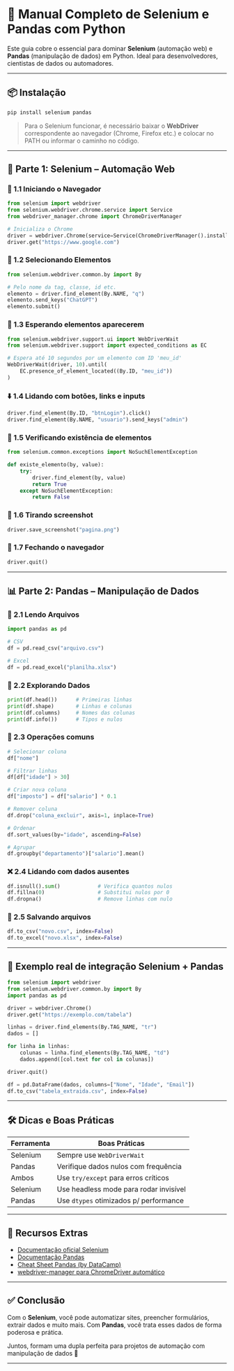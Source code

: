 # 🐍 Manual Completo de Selenium e Pandas com Python

Este guia cobre o essencial para dominar **Selenium** (automação web) e **Pandas** (manipulação de dados) em Python. Ideal para desenvolvedores, cientistas de dados ou automadores.

---

## 📦 Instalação

```bash
pip install selenium pandas
```

> Para o Selenium funcionar, é necessário baixar o **WebDriver** correspondente ao navegador (Chrome, Firefox etc.) e colocar no PATH ou informar o caminho no código.

---

## 🧠 Parte 1: Selenium – Automação Web

### 🚀 1.1 Iniciando o Navegador

```python
from selenium import webdriver
from selenium.webdriver.chrome.service import Service
from webdriver_manager.chrome import ChromeDriverManager

# Inicializa o Chrome
driver = webdriver.Chrome(service=Service(ChromeDriverManager().install()))
driver.get("https://www.google.com")
```

### 📄 1.2 Selecionando Elementos

```python
from selenium.webdriver.common.by import By

# Pelo nome da tag, classe, id etc.
elemento = driver.find_element(By.NAME, "q")
elemento.send_keys("ChatGPT")
elemento.submit()
```

### 🔁 1.3 Esperando elementos aparecerem

```python
from selenium.webdriver.support.ui import WebDriverWait
from selenium.webdriver.support import expected_conditions as EC

# Espera até 10 segundos por um elemento com ID 'meu_id'
WebDriverWait(driver, 10).until(
    EC.presence_of_element_located((By.ID, "meu_id"))
)
```

### ⬇️ 1.4 Lidando com botões, links e inputs

```python
driver.find_element(By.ID, "btnLogin").click()
driver.find_element(By.NAME, "usuario").send_keys("admin")
```

### 🧪 1.5 Verificando existência de elementos

```python
from selenium.common.exceptions import NoSuchElementException

def existe_elemento(by, value):
    try:
        driver.find_element(by, value)
        return True
    except NoSuchElementException:
        return False
```

### 📸 1.6 Tirando screenshot

```python
driver.save_screenshot("pagina.png")
```

### 🧹 1.7 Fechando o navegador

```python
driver.quit()
```

---

## 📊 Parte 2: Pandas – Manipulação de Dados

### 📁 2.1 Lendo Arquivos

```python
import pandas as pd

# CSV
df = pd.read_csv("arquivo.csv")

# Excel
df = pd.read_excel("planilha.xlsx")
```

### 🧾 2.2 Explorando Dados

```python
print(df.head())      # Primeiras linhas
print(df.shape)       # Linhas e colunas
print(df.columns)     # Nomes das colunas
print(df.info())      # Tipos e nulos
```

### 🧮 2.3 Operações comuns

```python
# Selecionar coluna
df["nome"]

# Filtrar linhas
df[df["idade"] > 30]

# Criar nova coluna
df["imposto"] = df["salario"] * 0.1

# Remover coluna
df.drop("coluna_excluir", axis=1, inplace=True)

# Ordenar
df.sort_values(by="idade", ascending=False)

# Agrupar
df.groupby("departamento")["salario"].mean()
```

### ❌ 2.4 Lidando com dados ausentes

```python
df.isnull().sum()            # Verifica quantos nulos
df.fillna(0)                 # Substitui nulos por 0
df.dropna()                  # Remove linhas com nulo
```

### 💾 2.5 Salvando arquivos

```python
df.to_csv("novo.csv", index=False)
df.to_excel("novo.xlsx", index=False)
```

---

## 🧪 Exemplo real de integração Selenium + Pandas

```python
from selenium import webdriver
from selenium.webdriver.common.by import By
import pandas as pd

driver = webdriver.Chrome()
driver.get("https://exemplo.com/tabela")

linhas = driver.find_elements(By.TAG_NAME, "tr")
dados = []

for linha in linhas:
    colunas = linha.find_elements(By.TAG_NAME, "td")
    dados.append([col.text for col in colunas])

driver.quit()

df = pd.DataFrame(dados, columns=["Nome", "Idade", "Email"])
df.to_csv("tabela_extraida.csv", index=False)
```

---

## 🛠️ Dicas e Boas Práticas

| Ferramenta | Boas Práticas                          |
|------------|----------------------------------------|
| Selenium   | Sempre use `WebDriverWait`             |
| Pandas     | Verifique dados nulos com frequência   |
| Ambos      | Use `try/except` para erros críticos   |
| Selenium   | Use headless mode para rodar invisível |
| Pandas     | Use `dtypes` otimizados p/ performance |

---

## 🧱 Recursos Extras

- [Documentação oficial Selenium](https://www.selenium.dev/documentation/)
- [Documentação Pandas](https://pandas.pydata.org/docs/)
- [Cheat Sheet Pandas (by DataCamp)](https://pandas.pydata.org/Pandas_Cheat_Sheet.pdf)
- [webdriver-manager para ChromeDriver automático](https://pypi.org/project/webdriver-manager/)

---

## ✅ Conclusão

Com o **Selenium**, você pode automatizar sites, preencher formulários, extrair dados e muito mais. Com **Pandas**, você trata esses dados de forma poderosa e prática.

Juntos, formam uma dupla perfeita para projetos de automação com manipulação de dados 🚀

---
